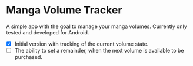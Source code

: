 # Manga Volume Tracker

A simple app with the goal to manage your manga volumes.
Currently only tested and developed for Android.

- [X] Initial version with tracking of the current volume state.
- [ ] The ability to set a remainder, when the next volume is available to be purchased.